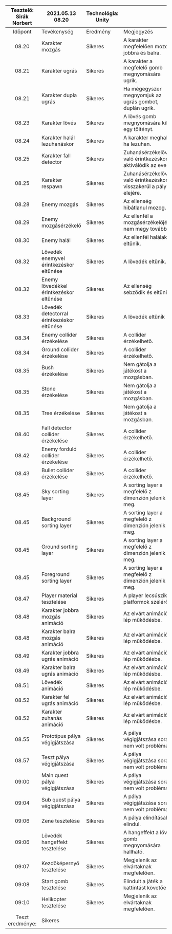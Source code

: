 | Tesztelő: Sirák Norbert 		| 2021.05.13 08.20      					| Technológia: Unity	|                                                                 	|   	|
|:-----------------------------:|-------------------------------------------|-----------------------|-------------------------------------------------------------------|-------|
| Időpont                   	| Tevékenység			                	| Eredmény           	| Megjegyzés                                                      	|   	|
| 08.20                      	| Karakter mozgás   						| Sikeres            	| A karakter megfelelően mozog jobbra és balra.                     |   	|
| 08.21                      	| Karakter ugrás       						| Sikeres            	| A karakter a megfelelő gomb megnyomására ugrik.	             	|   	|
| 08.21                      	| Karakter dupla ugrás      				| Sikeres            	| Ha mégegyszer megnyomjuk az ugrás gombot, duplán ugrik.     		|   	|
| 08.23                      	| Karakter lövés           					| Sikeres            	| A lövés gomb megnyomására kilő egy töltényt.                     	|   	|
| 08.24                      	| Karakter halál lezuhanáskor       		| Sikeres            	| A karakter meghal, ha lezuhan.						          	|   	|
| 08.25                      	| Karakter fall detector       				| Sikeres            	| Zuhanásérzékelővel való érintkezéskor aktiválódik az event. 		|   	|
| 08.25                     	| Karakter respawn     						| Sikeres            	| Zuhanásérzékelővel való érintkezéskor visszakerül a pálya elejére.|   	|
| 08.28                      	| Enemy mozgás          					| Sikeres            	| Az ellenség hibátlanul mozog.					                   	|   	|
| 08.29                      	| Enemy mozgásérzékelő           			| Sikeres            	| Az ellenfél a mozgásérzékelőjénél nem megy tovább.		     	|   	|
| 08.30                     	| Enemy halál               				| Sikeres            	| Az ellenfél halálakor eltűnik.						          	|   	|
| 08.32                     	| Lövedék enemyvel érintkezéskor eltűnése   | Sikeres            	| A lövedék eltűnik.								               	|   	|
| 08.32                     	| Enemy lövedékkel érintkezéskor eltűnése   | Sikeres            	| Az ellenség sebződik és eltűnik.						           	|   	|
| 08.33                     	| Lövedék detectorral érintkezéskor eltűnése| Sikeres            	| A lövedék eltűnik											       	|   	|
| 08.34                     	| Enemy collider érzékelése    				| Sikeres            	| A collider érzékelhető.									      	|   	|
| 08.34                     	| Ground collider érzékelése          		| Sikeres            	| A collider érzékelhető.										   	|   	|
| 08.35                     	| Bush érzékelése			          		| Sikeres            	| Nem gátolja a játékost a mozgásban.							   	|   	|
| 08.35                     	| Stone érzékelése			          		| Sikeres            	| Nem gátolja a játékost a mozgásban.							   	|   	|
| 08.35                     	| Tree érzékelése			          		| Sikeres            	| Nem gátolja a játékost a mozgásban.							   	|   	|
| 08.40                     	| Fall detector collider érzékelése        	| Sikeres            	| A collider érzékelhető.									     	|   	|
| 08.42                     	| Enemy forduló collider érzékelése 		| Sikeres            	| A collider érzékelhető.							              	|   	|
| 08.43                     	| Bullet collider érzékelése  				| Sikeres   			| A collider érzékelhető.						                 	|   	|
| 08.45                     	| Sky sorting layer  						| Sikeres           	| A sorting layer a megfelelő z dimenzión jelenik meg.            	|   	|
| 08.45                     	| Background sorting layer 					| Sikeres       		| A sorting layer a megfelelő z dimenzión jelenik meg.	          	|   	|
| 08.45                     	| Ground sorting layer  					| Sikeres      		 	| A sorting layer a megfelelő z dimenzión jelenik meg.          	|   	|
| 08.45                     	| Foreground sorting layer 					| Sikeres            	| A sorting layer a megfelelő z dimenzión jelenik meg.   	      	|   	|
| 08.47                     	| Player material tesztelése  				| Sikeres            	| A player lecsúszik a platformok széléről.				          	|   	|
| 08.48                     	| Karakter jobbra mozgás animáció  			| Sikeres            	| Az elvárt animáció lép működésbe.						         	|   	|
| 08.48                     	| Karakter balra mozgás animáció  			| Sikeres            	| Az elvárt animáció lép működésbe.						          	|   	|
| 08.49                     	| Karakter jobbra ugrás animáció  			| Sikeres            	| Az elvárt animáció lép működésbe.							      	|   	|
| 08.49                     	| Karakter balra ugrás animáció				| Sikeres            	| Az elvárt animáció lép működésbe.   						     	|   	|
| 08.51                     	| Lövedék animáció  						| Sikeres            	| Az elvárt animáció lép működésbe.						           	|   	|
| 08.52                     	| Karakter fel ugrás animáció 				| Sikeres            	| Az elvárt animáció lép működésbe.						           	|   	|
| 08.52                     	| Karakter zuhanás animáció				 	| Sikeres            	| Az elvárt animáció lép működésbe.					            	|   	|
| 08.55                     	| Prototípus pálya végigjátszása		 	| Sikeres            	| A pálya végigjátszása során nem volt probléma.		           	|   	|
| 08.57                     	| Teszt pálya végigjátszása		 			| Sikeres            	| A pálya végigjátszása során nem volt probléma.	            	|   	|
| 09:00                     	| Main quest pálya végigjátszása		 	| Sikeres            	| A pálya végigjátszása során nem volt probléma.		           	|   	|
| 09:04                     	| Sub quest pálya végigjátszása 			| Sikeres            	| A pálya végigjátszása során nem volt probléma.		           	|   	|   
| 09:06                     	| Zene tesztelése				 			| Sikeres            	| A pálya elindításakor elindul.						           	|   	| 
| 09:06                     	| Lövedék hangeffekt tesztelése				| Sikeres            	| A hangeffekt a lövés gomb megnyomására hallható.		          	|   	|  
| 09:07                     	| Kezdőképernyő tesztelése  	       		| Sikeres            	| Megjelenik az elvártaknak megfelelően.						   	|   	| 
| 09:08                     	| Start gomb tesztelése  	       			| Sikeres            	| Elindult a játék a kattintást követően.						   	|   	|   
| 09:10                     	| Helikopter tesztelése    		     		| Sikeres            	| Megjelenik az elvártaknak megfelelően.						   	|   	|          	
| Teszt eredménye:          	| Sikeres               					|                    	|                                                                 	|   	|